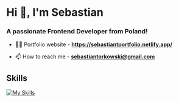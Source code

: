 <h1>Hi 👋, I'm Sebastian</h1>
<h3>A passionate Frontend Developer from Poland!</h3>

- 👨‍💻 Portfolio website - **https://sebastiantportfolio.netlify.app/**

- 📫 How to reach me - **sebastiantorkowski@gmail.com**

<h2>Skills</h2>

  [![My Skills](https://skillicons.dev/icons?i=js,html,css,react,figma,git)](https://skillicons.dev)


